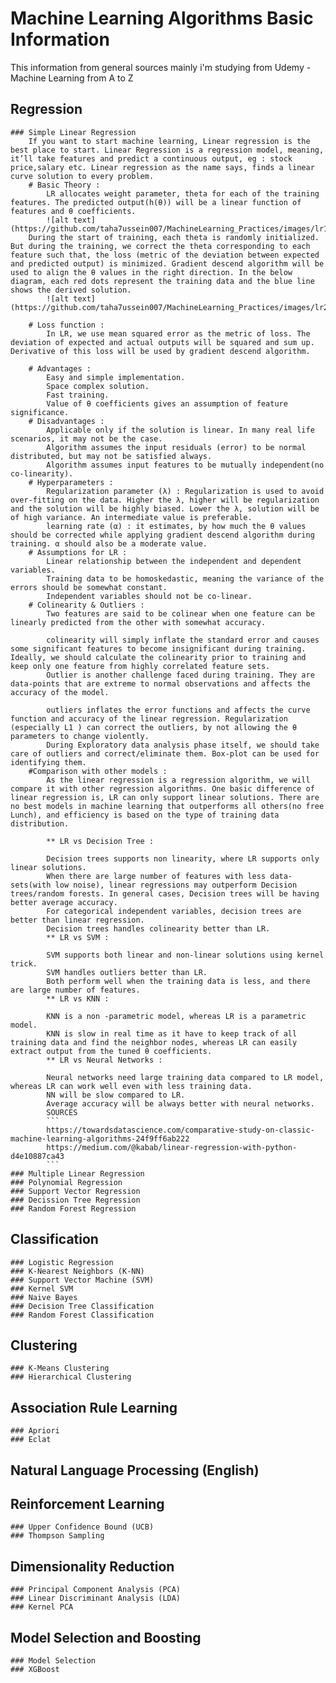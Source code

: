 # Machine Learning Algorithms Basic Information
This information from general sources mainly i'm studying from Udemy - Machine Learning from A to Z

## Regression
	### Simple Linear Regression
		If you want to start machine learning, Linear regression is the best place to start. Linear Regression is a regression model, meaning, it’ll take features and predict a continuous output, eg : stock price,salary etc. Linear regression as the name says, finds a linear curve solution to every problem.
		# Basic Theory :
			LR allocates weight parameter, theta for each of the training features. The predicted output(h(θ)) will be a linear function of features and θ coefficients.
			![alt text](https://github.com/taha7ussein007/MachineLearning_Practices/images/lr1.png)
		During the start of training, each theta is randomly initialized. But during the training, we correct the theta corresponding to each feature such that, the loss (metric of the deviation between expected and predicted output) is minimized. Gradient descend algorithm will be used to align the θ values in the right direction. In the below diagram, each red dots represent the training data and the blue line shows the derived solution.
			![alt text](https://github.com/taha7ussein007/MachineLearning_Practices/images/lr2.gif)

		# Loss function :
			In LR, we use mean squared error as the metric of loss. The deviation of expected and actual outputs will be squared and sum up. Derivative of this loss will be used by gradient descend algorithm.

		# Advantages :
			Easy and simple implementation.
			Space complex solution.
			Fast training.
			Value of θ coefficients gives an assumption of feature significance.
		# Disadvantages :
			Applicable only if the solution is linear. In many real life scenarios, it may not be the case.
			Algorithm assumes the input residuals (error) to be normal distributed, but may not be satisfied always.
			Algorithm assumes input features to be mutually independent(no co-linearity).
		# Hyperparameters :
			Regularization parameter (λ) : Regularization is used to avoid over-fitting on the data. Higher the λ, higher will be regularization and the solution will be highly biased. Lower the λ, solution will be of high variance. An intermediate value is preferable.
			learning rate (α) : it estimates, by how much the θ values should be corrected while applying gradient descend algorithm during training. α should also be a moderate value.
		# Assumptions for LR :
			Linear relationship between the independent and dependent variables.
			Training data to be homoskedastic, meaning the variance of the errors should be somewhat constant.
			Independent variables should not be co-linear.
		# Colinearity & Outliers :
			Two features are said to be colinear when one feature can be linearly predicted from the other with somewhat accuracy.

			colinearity will simply inflate the standard error and causes some significant features to become insignificant during training. Ideally, we should calculate the colinearity prior to training and keep only one feature from highly correlated feature sets.
			Outlier is another challenge faced during training. They are data-points that are extreme to normal observations and affects the accuracy of the model.

			outliers inflates the error functions and affects the curve function and accuracy of the linear regression. Regularization (especially L1 ) can correct the outliers, by not allowing the θ parameters to change violently.
			During Exploratory data analysis phase itself, we should take care of outliers and correct/eliminate them. Box-plot can be used for identifying them.
		#Comparison with other models :
			As the linear regression is a regression algorithm, we will compare it with other regression algorithms. One basic difference of linear regression is, LR can only support linear solutions. There are no best models in machine learning that outperforms all others(no free Lunch), and efficiency is based on the type of training data distribution.

			** LR vs Decision Tree :

			Decision trees supports non linearity, where LR supports only linear solutions.
			When there are large number of features with less data-sets(with low noise), linear regressions may outperform Decision trees/random forests. In general cases, Decision trees will be having better average accuracy.
			For categorical independent variables, decision trees are better than linear regression.
			Decision trees handles colinearity better than LR.
			** LR vs SVM :

			SVM supports both linear and non-linear solutions using kernel trick.
			SVM handles outliers better than LR.
			Both perform well when the training data is less, and there are large number of features.
			** LR vs KNN :

			KNN is a non -parametric model, whereas LR is a parametric model.
			KNN is slow in real time as it have to keep track of all training data and find the neighbor nodes, whereas LR can easily extract output from the tuned θ coefficients.
			** LR vs Neural Networks :

			Neural networks need large training data compared to LR model, whereas LR can work well even with less training data.
			NN will be slow compared to LR.
			Average accuracy will be always better with neural networks.
			SOURCES 
			```
			https://towardsdatascience.com/comparative-study-on-classic-machine-learning-algorithms-24f9ff6ab222
			https://medium.com/@kabab/linear-regression-with-python-d4e10887ca43
			```
	### Multiple Linear Regression
	### Polynomial Regression
	### Support Vector Regression
	### Decission Tree Regression
	### Random Forest Regression

## Classification
	### Logistic Regression
	### K-Nearest Neighbors (K-NN)
	### Support Vector Machine (SVM)
	### Kernel SVM
	### Naive Bayes
	### Decision Tree Classification
	### Random Forest Classification
	
## Clustering
	### K-Means Clustering
	### Hierarchical Clustering
	
## Association Rule Learning
	### Apriori
	### Eclat
	
## Natural Language Processing (English) 


## Reinforcement Learning
	### Upper Confidence Bound (UCB)
	### Thompson Sampling

## Dimensionality Reduction 
	### Principal Component Analysis (PCA)
	### Linear Discriminant Analysis (LDA)
	### Kernel PCA
	
## Model Selection and Boosting
	### Model Selection	
	### XGBoost